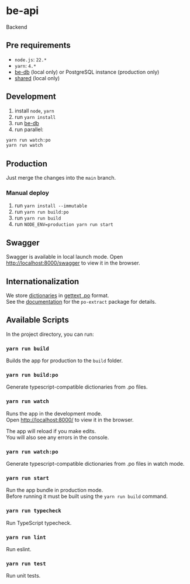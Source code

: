 # be-api

Backend

## Pre requirements

- `node.js`: `22.*`
- `yarn`: `4.*`
- [be-db](../be-db/README.md) (local only) or PostgreSQL instance (production only)
- [shared](../shared/README.md) (local only)

## Development

1. install `node`, `yarn`
2. run `yarn install`
3. run [be-db](../be-db/README.md)
4. run parallel:

```sh
yarn run watch:po
yarn run watch
```

## Production

Just merge the changes into the `main` branch.

### Manual deploy

1. run `yarn install --immutable`
2. run `yarn run build:po`
3. run `yarn run build`
4. run `NODE_ENV=production yarn run start`

## Swagger

Swagger is available in local launch mode.
Open [http://localhost:8000/swagger](http://localhost:8000/swagger) to view it in the browser.

## Internationalization

We store [dictionaries](dictionaries) in [gettext .po](https://www.gnu.org/software/gettext/) format.\
See the [documentation](https://www.npmjs.com/package/po-extract) for the `po-extract` package for details.

## Available Scripts

In the project directory, you can run:

### `yarn run build`

Builds the app for production to the `build` folder.

### `yarn run build:po`

Generate typescript-compatible dictionaries from .po files.

### `yarn run watch`

Runs the app in the development mode.\
Open [http://localhost:8000/](http://localhost:8000/) to view it in the browser.

The app will reload if you make edits.\
You will also see any errors in the console.

### `yarn run watch:po`

Generate typescript-compatible dictionaries from .po files in watch mode.

### `yarn run start`

Run the app bundle in production mode.\
Before running it must be built using the `yarn run build` command.

### `yarn run typecheck`

Run TypeScript typecheck.

### `yarn run lint`

Run eslint.

### `yarn run test`

Run unit tests.
